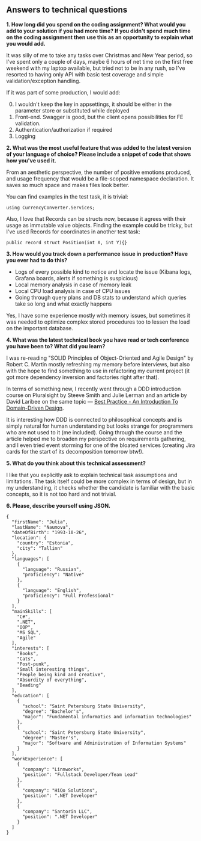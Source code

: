 ## Answers to technical questions  

**1. How long did you spend on the coding assignment? What would you add to your solution if you had more time? If you didn't spend much time on the coding assignment then use this as an opportunity to explain what you would add.**

It was silly of me to take any tasks over Christmas and New Year period, so I've spent only a couple of days, maybe 6 hours of net time on the first free weekend with my laptop available, but tried not to be in any rush, so I've resorted to having only API with basic test coverage and simple validation/exception handling.

If it was part of some production, I would add:

0. I wouldn't keep the key in appsettings, it should be either in the parameter store or substituted while deployed
1. Front-end. Swagger is good, but the client opens possibilities for FE validation.
2. Authentication/authorization if required
3. Logging


**2. What was the most useful feature that was added to the latest version of your language of choice? Please include a snippet of code that shows how you've used it.**

From an aesthetic perspective, the number of positive emotions produced, and usage frequency that would be a file-scoped namespace declaration. It saves so much space and makes files look better.

You can find examples in the test task, it is trivial:

```
using CurrencyConverter.Services;
```

Also, I love that Records can be structs now, because it agrees with their usage as immutable value objects. Finding the example could be tricky, but I've used Records for coordinates in another test task:

```
public record struct Position(int X, int Y){}
```

**3. How would you track down a performance issue in production? Have you ever had to do this?**

- Logs of every possible kind to notice and locate the issue (Kibana logs, Grafana boards, alerts if something is suspicious)
- Local memory analysis in case of memory leak
- Local CPU load analysis in case of CPU issues
- Going through query plans and DB stats to understand which queries take so long and what exactly happens

Yes, I have some experience mostly with memory issues, but sometimes it was needed to optimize complex stored procedures too to lessen the load on the important database.

**4. What was the latest technical book you have read or tech conference you have been to? What did you learn?**

I was re-reading "SOLID Principles of Object-Oriented and Agile Design" by Robert C. Martin mostly refreshing my memory before interviews, but also with the hope to find something to use in refactoring my current project (it got more dependency inversion and factories right after that).

In terms of something new, I recently went through a DDD introduction course on Pluralsight by Steeve Smith and Julie Lerman and an article by David Laribee on the same topic — [Best Practice - An Introduction To Domain-Driven Design](https://learn.microsoft.com/en-us/archive/msdn-magazine/2009/february/best-practice-an-introduction-to-domain-driven-design). 

It is interesting how DDD is connected to philosophical concepts and is simply natural for human understanding but looks strange for programmers who are not used to it (me included). Going through the course and the article helped me to broaden my perspective on requirements gathering, and I even tried event storming for one of the bloated services (creating Jira cards for the start of its decomposition tomorrow btw!).

**5. What do you think about this technical assessment?**

I like that you explicitly ask to explain technical task assumptions and limitations. The task itself could be more complex in terms of design, but in my understanding, it checks whether the candidate is familiar with the basic concepts, so it is not too hard and not trivial.


**6. Please, describe yourself using JSON.**
```
{
  "firstName": "Julia",
  "lastName": "Naumova",
  "dateOfBirth": "1993-10-26",
  "location": {
    "country": "Estonia",
    "city": "Tallinn"
  },
  "languages": [
    {
      "language": "Russian",
      "proficiency": "Native"
    },
    {
      "language": "English",
      "proficiency": "Full Professional"
    }
  ],
  "mainSkills": [
    "C#",
    ".NET",
    "OOP",
    "MS SQL",
    "Agile"
  ],
  "interests": [
    "Books",
    "Cats",
    "Post-punk",
    "Small interesting things",
    "People being kind and creative",
    "Absurdity of everything",
    "Beading"
  ],
  "education": [
    {
      "school": "Saint Petersburg State University",
      "degree": "Bachelor's",
      "major": "Fundamental informatics and information technologies"
    },
    {
      "school": "Saint Petersburg State University",
      "degree": "Master's",
      "major": "Software and Administration of Information Systems"
    }
  ],
  "workExperience": [
    {
      "company": "Linnworks",
      "position": "Fullstack Developer/Team Lead"      
    },
    {
      "company": "HiQo Solutions",
      "position": ".NET Developer"      
    },
    {
      "company": "Santorin LLC",
      "position": ".NET Developer"      
    }
  ]
}
```

